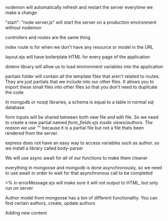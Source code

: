nodemon will automatically refresh and restart the server everytime we make a change

"start": "node server.js" will start the server on a production environment without nodemon

controllers and routes are the same thing

index route is for when we don't have any resource or model in the URL

layout.ejs will have boilerplate HTML for every page of the application

dotenv library will allow us to load environment variables into the application

partials folder will contain all the template files that aren't related to routes. They are just partials that we include into our other files. It allows you to import these small files into other files so that you don't need to duplicate the code

In mongodb or nosql libraries, a schema is equal to a table in normal sql database

form inputs will be shared between both new file and edit file. So we need to create a new partial named _form_fields.ejs inside views/authors. The reason we use "_" because it is a partial file but not a file thats been rendered from the server.

express does not have an easy way to access variables such as author. so we install a library called body-parser

We will use async await for all of our functions to make them cleaner

everything in mongoose and mongodb is done asynchronously, so we need to use await in order to wait for that asynchronous call to be completed

<% in errorMessage.ejs will make sure it will not output to HTML, but only run on server

Author model from mongoose has a ton of different functionality. You can find certain authors, create, update authors

Adding new content